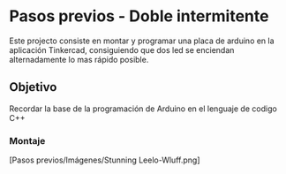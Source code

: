 # Pasos previos - Doble intermitente 
Este projecto consiste en montar y programar una placa de arduino en la aplicación Tinkercad, consiguiendo que dos led se enciendan alternadamente lo mas rápido posible.
## Objetivo 
Recordar la base de la programación de Arduino en el lenguaje de codigo C++
### Montaje
[Pasos previos/Imágenes/Stunning Leelo-Wluff.png]













